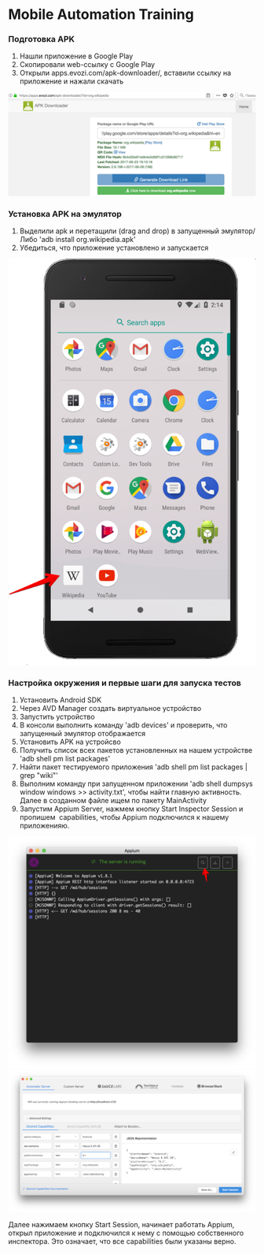 # Mobile Automation Training
### Подготовка APK
1. Нашли приложение в Google Play
2. Скопировали web-ссылку c Google Play
3. Открыли apps.evozi.com/apk-downloader/, вставили ссылку на приложение и нажали скачать

![alt text](https://github.com/artsok/training/blob/master/images/APK%20Downloader%202018-07-15%2014-11-00.png)

### Установка APK на эмулятор
1. Выделили apk и перетащили (drag and drop) в запущенный эмулятор/Либо 'adb install org.wikipedia.apk'
2. Убедиться, что приложение установлено и запускается

![alt text](https://github.com/artsok/training/blob/master/images/Nexus_6P_API_27:5554%202018-07-15%2014-14-47.png)


### Настройка окружения и первые шаги для запуска тестов
1. Установить Android SDK
2. Через AVD Manager создать виртуальное устройство
3. Запустить устройство
4. В консоли выполнить команду 'adb devices' и проверить, что запущенный эмулятор отображается
5. Установить APK на устройсво
6. Получить список всех пакетов установленных на нашем устройстве 'adb shell pm list packages' 
7. Найти пакет тестируемого приложения 'adb shell pm list packages | grep "wiki"'
8. Выполним команду при запущенном приложении 'adb shell dumpsys window windows >> activity.txt', 
чтобы найти главную активность. Далее в созданном файле ищем по пакету MainActivity
9. Запустим Appium Server, нажмем кнопку Start Inspector Session и пропишем  capabilities, 
чтобы Appium подключился к нашему приложенияю.

![alt text](https://github.com/artsok/training/blob/master/images/Appium%202018-07-15%2013-19-13.png)
![alt text](https://github.com/artsok/training/blob/master/images/Appium%202018-07-15%2014-01-06.png)

Далее нажимаем кнопку Start Session, начинает работать Appium, открыл приложение и подключился к нему с помощью собственного инспектора.
Это означает, что все capabilities были указаны верно. 

  

